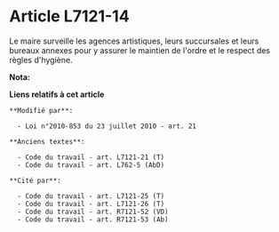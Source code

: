 # Article L7121-14

Le maire surveille les agences artistiques, leurs succursales et leurs bureaux annexes pour y assurer le maintien de l'ordre
et le respect des règles d'hygiène.

**Nota:**



**Liens relatifs à cet article**

	**Modifié par**:

	  - Loi n°2010-853 du 23 juillet 2010 - art. 21

	**Anciens textes**:

	  - Code du travail - art. L7121-21 (T)
	  - Code du travail - art. L762-5 (AbD)

	**Cité par**:

	  - Code du travail - art. L7121-25 (T)
	  - Code du travail - art. L7121-26 (T)
	  - Code du travail - art. R7121-52 (VD)
	  - Code du travail - art. R7121-53 (Ab)
